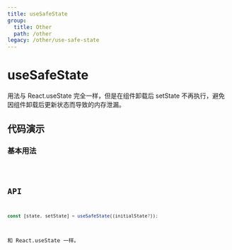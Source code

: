 ```yaml
---
title: useSafeState
group:
  title: Other
  path: /other
legacy: /other/use-safe-state
---
```


# useSafeState

用法与 React.useState 完全一样，但是在组件卸载后 setState 不再执行，避免因组件卸载后更新状态而导致的内存泄漏。

## 代码演示

### 基本用法

<code src="./demos/Demo1.tsx" />

## API

```typescript
const [state, setState] = useSafeState((initialState?));
```

和 React.useState 一样。
